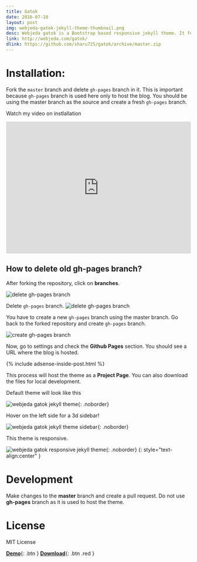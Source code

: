 ```yaml
---
title: Gatok
date: 2016-07-16
layout: post
img: webjeda-gatok-jekyll-theme-thumbnail.png
desc: Webjeda gatok is a Bootstrap based responsive jekyll theme. It features a 3d navigation bar. 
link: http://webjeda.com/gatok/
dlink: https://github.com/sharu725/gatok/archive/master.zip
---
```



# Installation: 
Fork the ``master`` branch and delete ``gh-pages`` branch in it. This is important because ``gh-pages`` branch is used here only to host the blog. You should be using the master branch as the source and create a fresh ``gh-pages`` branch.

Watch my video on instlallation
<iframe width="100%" height="360" src="https://www.youtube.com/embed/T2nx6tj-ZH4?rel=0" frameborder="0" allowfullscreen></iframe>

## How to delete old **gh-pages** branch?
After forking the repository, click on **branches**.

![delete gh-pages branch](http://blog.webjeda.com/images/delete-github-branch.png)

Delete ``gh-pages`` branch.
![delete gh-pages branch](http://blog.webjeda.com/images/delete-github-branch-2.png)

You have to create a new ``gh-pages`` branch using the master branch. Go back to the forked repository and create ``gh-pages`` branch.

![create gh-pages branch](http://blog.webjeda.com/images/create-gh-pages-branch.JPG)

Now, go to settings and check the **Github Pages** section. You should see a URL where the blog is hosted.

{% include adsense-inside-post.html %}

This process will host the theme as a **Project Page**. You can also download the files for local development. 

Default theme will look like this

![webjeda gatok jekyll theme](http://webjeda.com/gatok/images/webjeda-gatok-jekyll-theme-screenshot-1.png){: .noborder}

Hover on the left side for a 3d sidebar!

![webjeda gatok jekyll theme sidebar](http://webjeda.com/gatok/images/webjeda-gatok-jekyll-theme-screenshot.jpg){: .noborder}


This theme is responsive.

![webjeda gatok responsive jekyll theme](http://webjeda.com/gatok/images/webjeda-gatok-jekyll-theme-screenshot-2.png){: .noborder}
{: style="text-align:center" }


# Development
Make changes to the **master** branch and create a pull request. Do not use **gh-pages** branch as it is used to host the theme.


# License
MIT License

[**Demo**]({{page.link}}){: .btn }
[**Download**]({{page.dlink}}){: .btn .red }